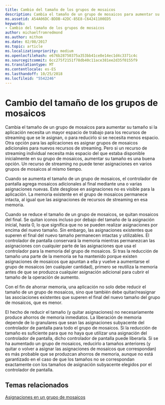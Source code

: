 ```yaml
---
title: Cambio del tamaño de los grupos de mosaicos
description: Cambia el tamaño de un grupo de mosaicos para aumentar su tamaño si la aplicación necesita un mayor espacio de trabajo para los recursos de streaming que se le asignan, o para reducirlo si se necesita menos espacio.
ms.assetid: A54A06DC-BDDB-42DC-85E8-C64241100ED5
keywords:
- Cambio del tamaño de los grupos de mosaicos
author: michaelfromredmond
ms.author: mithom
ms.date: 02/08/2017
ms.topic: article
ms.localizationpriority: medium
ms.openlocfilehash: e676b28750375a353bb41ce8e14ec1d4c3371c4c
ms.sourcegitcommit: 6cc275f2151f78db40c11ace381ee2d35f0155f9
ms.translationtype: MT
ms.contentlocale: es-ES
ms.lasthandoff: 10/25/2018
ms.locfileid: "5542246"
---
```

# <a name="tile-pool-resizing"></a>Cambio del tamaño de los grupos de mosaicos


Cambia el tamaño de un grupo de mosaicos para aumentar su tamaño si la aplicación necesita un mayor espacio de trabajo para los recursos de streaming que se le asignan, o para reducirlo si se necesita menos espacio. Otra opción para las aplicaciones es asignar grupos de mosaicos adicionales para nuevos recursos de streaming. Pero si un recurso de streaming individual necesita más espacio del que estaba disponible inicialmente en su grupo de mosaicos, aumentar su tamaño es una buena opción. Un recurso de streaming no puede tener asignaciones en varios grupos de mosaicos al mismo tiempo.

Cuando se aumenta el tamaño de un grupo de mosaicos, el controlador de pantalla agrega mosaicos adicionales al final mediante una o varias asignaciones nuevas. Este desglose en asignaciones no es visible para la aplicación. La memoria existente en el grupo de mosaicos permanece intacta, al igual que las asignaciones de recursos de streaming en esa memoria.

Cuando se reduce el tamaño de un grupo de mosaicos, se quitan mosaicos del final. Se quitan iconos incluso por debajo del tamaño de la asignación inicial, hasta 0, lo que significa que no se pueden realizar asignaciones por encima del nuevo tamaño. Sin embargo, las asignaciones existentes que superen el final del nuevo tamaño permanecen intactas y utilizables. El controlador de pantalla conservará la memoria mientras permanezcan las asignaciones con cualquier parte de las asignaciones que usa el controlador para la memoria del grupo de mosaicos. Si tras la reducción de tamaño una parte de la memoria se ha mantenido porque existen asignaciones de mosaicos que apuntan a ella y vuelve a aumentarse el grupo de mosaicos (en cualquier cantidad), primero se reutiliza la memoria antes de que se produzca cualquier asignación adicional para cubrir el tamaño de la operación de aumento.

Con el fin de ahorrar memoria, una aplicación no solo debe reducir el tamaño de un grupo de mosaicos, sino que también debe quitar/reasignar las asociaciones existentes que superen el final del nuevo tamaño del grupo de mosaicos, que es menor.

El hecho de reducir el tamaño (y quitar asignaciones) no necesariamente produce ahorros de memoria inmediatos. La liberación de memoria depende de lo granulares que sean las asignaciones subyacente del controlador de pantalla para todo el grupo de mosaicos. Si la reducción de tamaño es suficiente para que no haya que utilizar una asignación del controlador de pantalla, dicho controlador de pantalla puede liberarla. Si se ha aumentado un grupo de mosaicos, reducirlo a tamaños anteriores (y quitar o volver a asignar las asignaciones de mosaicos que correspondan) es más probable que se produzcan ahorros de memoria, aunque no está garantizado en el caso de que los tamaños no se correspondan exactamente con los tamaños de asignación subyacente elegidos por el controlador de pantalla.

## <a name="span-idrelated-topicsspanrelated-topics"></a><span id="related-topics"></span>Temas relacionados


[Asignaciones en un grupo de mosaicos](mappings-are-into-a-tile-pool.md)

 

 




